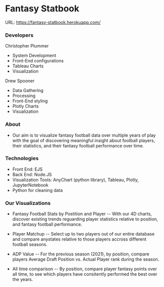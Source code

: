 # Fantasy Statbook
URL: https://fantasy-statbook.herokuapp.com/

### Developers 
Christopher Plummer
- System Development
- Front-End configurations
- Tableau Charts
- Visualization

Drew Spooner 
- Data Gathering
- Processing
- Front-End styling
- Plotly Charts
- Visualization

### About
- Our aim is to visualize fantasy football data over multiple years of play
with the goal of discovering meaningful insight about football players, their statistics,
and their fantasy football performance over time.

### Technologies
- Front End: EJS
- Back End: Node.JS
- Visualization Tools: AnyChart (python library), Tableau, Plotly, JupyterNotebook
- Python for cleaning data

### Our Visualizations
- Fantasy Football Stats by Postition and Player
-- With our 4D charts, discover existing trends reguarding player statistics relative to position, and fantasy football performance.

- Player Matchup
-- Select up to two players out of our entire database and compare anystates relative to those players accross different football seasons.

- ADP Value
-- For the previous season (2021), by position, compare players Average Draft Position vs. Actual Player rank during the season.

- All time comparison
-- By position, compare player fantasy points over all time, to see which players have consitently performed the best over the years.







